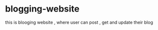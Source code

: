 # blogging-website
   this is blooging website , where user can post , get  and update their blog
   
